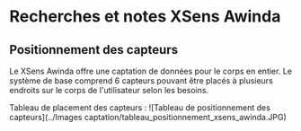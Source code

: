 # Recherches et notes XSens Awinda

## Positionnement des capteurs

Le XSens Awinda offre une captation de données pour le corps en entier. Le système de base comprend 6 capteurs pouvant être placés à plusieurs endroits sur le corps de l'utilisateur selon les besoins.

Tableau de placement des capteurs :
![Tableau de positionnement des capteurs](../Images captation/tableau_positionnement_xsens_awinda.JPG)